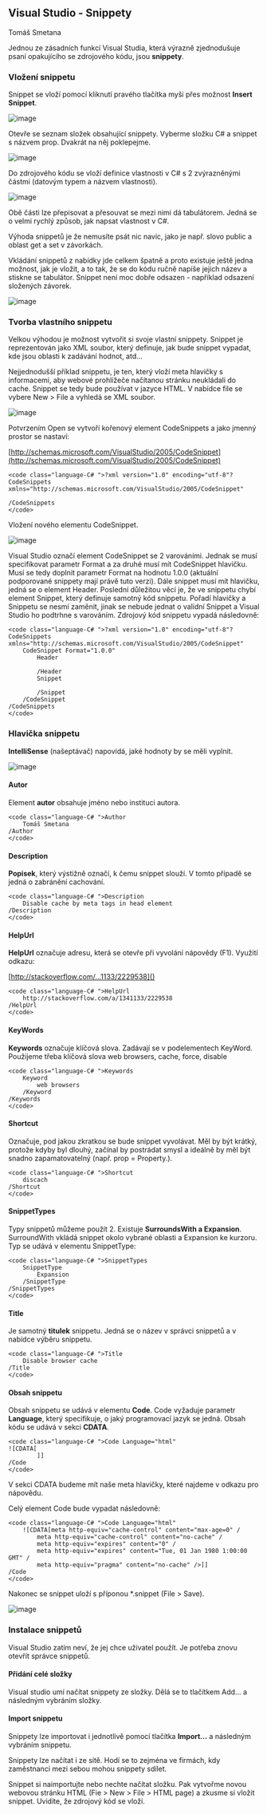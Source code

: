 ##   Visual Studio - Snippety

Tomáš Smetana

 Jednou ze zásadních funkcí Visual Studia, která výrazně zjednodušuje psaní opakujícího se zdrojového kódu, jsou <strong>snippety</strong>.

### Vložení snippetu

Snippet se vloží pomocí kliknutí pravého tlačítka myši přes možnost <strong>Insert Snippet</strong>.

![image](images/image1.png)

Otevře se seznam složek obsahující snippety. Vyberme složku C# a snippet s názvem prop. Dvakrát na něj poklepejme.

![image](images/image2.png)

Do zdrojového kódu se vloží definice vlastnosti v C# s 2 zvýrazněnými částmi (datovým typem a názvem vlastnosti).

![image](images/image3.png)

Obě části lze přepisovat a přesouvat se mezi nimi dá tabulátorem. Jedná se o velmi rychlý způsob, jak napsat vlastnost v C#. 

Výhoda snippetů je že nemusíte psát nic navíc, jako je např. slovo public a oblast get a set v závorkách.

Vkládání snippetů z nabídky jde celkem špatně a proto existuje ještě jedna možnost, jak je vložit, a to tak, že se do kódu ručně napíše jejich název a stiskne se tabulátor. Snippet není moc dobře odsazen - například odsazení složených závorek.

![image](images/image4.png)

### Tvorba vlastního snippetu

Velkou výhodou je možnost vytvořit si svoje vlastní snippety. Snippet je reprezentován jako XML soubor, který definuje, jak bude snippet vypadat, kde jsou oblasti k zadávání hodnot, atd…

Nejjednodušší příklad snippetu, je ten, který vloží meta hlavičky s informacemi, aby webové prohlížeče načítanou stránku neukládali do cache. Snippet se tedy bude používat v jazyce HTML. V nabídce file se vybere New > File a vyhledá se XML soubor.

![image](images/image5.png)

Potvrzením Open se vytvoří kořenový element CodeSnippets a jako jmenný prostor se nastaví:

[http://schemas.microsoft.com/VisualStudio/2005/CodeSnippet](http://schemas.microsoft.com/VisualStudio/2005/CodeSnippet)

    <code class="language-C# ">?xml version="1.0" encoding="utf-8"?
    CodeSnippets xmlns="http://schemas.microsoft.com/VisualStudio/2005/CodeSnippet"

    /CodeSnippets
    </code>

Vložení nového elementu CodeSnippet.

![image](images/image6.png)

Visual Studio označí element CodeSnippet se 2 varováními. Jednak se musí specifikovat parametr Format a za druhé musí mít CodeSnippet hlavičku. Musí se tedy doplnit parametr Format na hodnotu 1.0.0 (aktuální podporované snippety mají právě tuto verzi). Dále snippet musí mít hlavičku, jedná se o element Header. Poslední důležitou věcí je, že ve snippetu chybí element Snippet, který definuje samotný kód snippetu. Pořadí hlavičky a Snippetu se nesmí zaměnit, jinak se nebude jednat o validní Snippet a Visual Studio ho podtrhne s varováním. Zdrojový kód snippetu vypadá následovně:

    <code class="language-C# ">?xml version="1.0" encoding="utf-8"?
    CodeSnippets xmlns="http://schemas.microsoft.com/VisualStudio/2005/CodeSnippet"
        CodeSnippet Format="1.0.0"
            Header

            /Header
            Snippet

            /Snippet
        /CodeSnippet
    /CodeSnippets
    </code>

### Hlavička snippetu

<strong>IntelliSense</strong> (našeptávač) napovídá, jaké hodnoty by se měli vyplnit.

![image](images/image7.png)

#### Autor

Element <strong>autor</strong> obsahuje jméno nebo instituci autora.

    <code class="language-C# ">Author
        Tomáš Smetana
    /Author
    </code>

#### Description

<strong>Popisek</strong>, který výstižně označí, k čemu snippet slouží. V tomto případě se jedná o zabránění cachování.

    <code class="language-C# ">Description
        Disable cache by meta tags in head element
    /Description
    </code>

#### HelpUrl

<strong>HelpUrl</strong> označuje adresu, která se otevře při vyvolání nápovědy (F1). Využití odkazu:

[http://stackoverflow.com/…1133/2229538]()

    <code class="language-C# ">HelpUrl
        http://stackoverflow.com/a/1341133/2229538
    /HelpUrl
    </code>

#### KeyWords

<strong>Keywords</strong> označuje klíčová slova. Zadávají se v podelementech KeyWord. Použijeme třeba klíčová slova web browsers, cache, force, disable

    <code class="language-C# ">Keywords
        Keyword
            web browsers
        /Keyword
    /Keywords
    </code>

#### Shortcut

Označuje, pod jakou zkratkou se bude snippet vyvolávat. Měl by být krátký, protože kdyby byl dlouhý, začínal by postrádat smysl a ideálně by měl být snadno zapamatovatelný (např. prop = Property.).

    <code class="language-C# ">Shortcut
        discach
    /Shortcut
    </code>

#### SnippetTypes

Typy snippetů můžeme použít 2. Existuje <strong>SurroundsWith a Expansion</strong>. SurroundWith vkládá snippet okolo vybrané oblasti a Expansion ke kurzoru. Typ se udává v elementu SnippetType:

    <code class="language-C# ">SnippetTypes
        SnippetType
            Expansion
        /SnippetType
    /SnippetTypes
    </code>

#### Title

Je samotný <strong>titulek</strong> snippetu. Jedná se o název v správci snippetů a v nabídce výběru snippetu.

    <code class="language-C# ">Title
        Disable browser cache
    /Title
    </code>

#### Obsah snippetu

Obsah snippetu se udává v elementu <strong>Code</strong>. Code vyžaduje parametr <strong>Language</strong>, který specifikuje, o jaký programovací jazyk se jedná. Obsah kódu se udává v sekci <strong>CDATA</strong>.

    <code class="language-C# ">Code Language="html"
    ![CDATA[
            ]]
    /Code
    </code>

V sekci CDATA budeme mít naše meta hlavičky, které najdeme v odkazu pro nápovědu.

Celý element Code bude vypadat následovně:

    <code class="language-C# ">Code Language="html"
        ![CDATA[meta http-equiv="cache-control" content="max-age=0" /
            meta http-equiv="cache-control" content="no-cache" /
            meta http-equiv="expires" content="0" /
            meta http-equiv="expires" content="Tue, 01 Jan 1980 1:00:00 GMT" /
            meta http-equiv="pragma" content="no-cache" />]]
    /Code
    </code>

Nakonec se snippet uloží s příponou *.snippet (File > Save).

![image](images/image8.png)

### Instalace snippetů

Visual Studio zatím neví, že jej chce uživatel použít. Je potřeba znovu otevřít správce snippetů.

#### Přidání celé složky

Visual studio umí načítat snippety ze složky. Dělá se to tlačítkem Add… a následným vybráním složky.

#### Import snippetu

Snippety lze importovat i jednotlivě pomocí tlačítka <strong>Import…</strong> a následným vybráním snippetu.

Snippety lze načítat i ze sítě. Hodí se to zejména ve firmách, kdy zaměstnanci mezi sebou mohou snippety sdílet.

Snippet si naimportujte nebo nechte načítat složku. Pak vytvořme novou webovou stránku HTML (Fie > New > File > HTML page) a zkusme si vložit snippet. Uvidíte, že zdrojový kód se vloží.